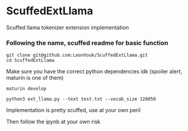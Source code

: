 # ScuffedExtLlama
Scuffed llama tokenizer extension implementation

### Following the name, scuffed readme for basic function
```console
git clone git@github.com:LeonVouk/ScuffedExtLlama.git
cd ScuffedExtLlama
```

Make sure you have the correct python dependencies idk (spoiler alert, maturin is one of them)

```console
maturin develop
```

```console
python3 ext_llama.py --text test.txt --vocab_size 128050
```

Implementation is pretty scuffed, use at your own peril

Then follow the ipynb at your own risk
